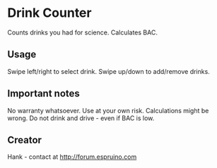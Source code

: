 # Drink Counter

Counts drinks you had for science. Calculates BAC.

## Usage

Swipe left/right to select drink. Swipe up/down to add/remove drinks.

## Important notes

No warranty whatsoever. Use at your own risk. Calculations might be wrong. Do not drink and drive - even if BAC is low.

## Creator

Hank - contact at http://forum.espruino.com 
